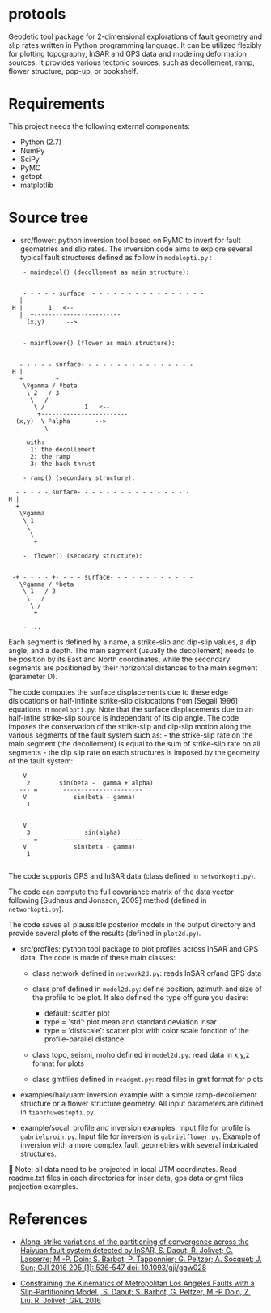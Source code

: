 # protools
Geodetic tool package for 2-dimensional explorations of fault geometry and slip rates written in Python programming language. It can be utilized flexibly for plotting topography, InSAR and GPS data and modeling deformation sources. It provides various tectonic sources, such as decollement, ramp, flower structure, pop-up, or bookshelf.

 Requirements
=============
This project needs the following external components:
 * Python (2.7)
 * NumPy
 * SciPy 
 * PyMC
 * getopt
 * matplotlib 

 Source tree
============

  * src/flower: python inversion tool based on PyMC to invert for fault geometries and slip rates. The inversion code aims to explore several typical fault structures defined as follow in `modelopti.py` : 

```
    - maindecol() (decollement as main structure):


    - - - - - surface  - - - - - - - - - - - - - - - -
   |  
 H |       1   <--
   |  +------------------------
     (x,y)      --> 


    - mainflower() (flower as main structure):


   - - - - - surface- - - - - - - - - - - - - - - -
 H |
   +         + 
    \ºgamma / ºbeta
     \ 2   / 3
      \   /
       \ /           1   <--
        +------------------------
  (x,y)  \ ºalpha       -->        
          \                             
      
	 with:
      1: the décollement
      2: the ramp
      3: the back-thrust

    - ramp() (secondary structure):

  - - - - - surface- - - - - - - - - - - - - - - -
H |
  +   
   \ºgamma  
    \ 1    
     \   
      \  
	   +	
    
    -  flower() (secodary structure):


 -+ - - - - +- - - - surface- - - - - - - - - - - -
   \ºgamma / ºbeta
    \ 1   / 2
     \   /
      \ /           
       +  

    - ...

```

Each segment is defined by a name, a strike-slip and dip-slip values, a dip angle, and a depth. The main segment (usually the decollement) needs to be position by its East and North coordinates, while the secondary segments are positioned by their horizontal distances to the main segment (parameter D). 

The code computes the surface displacements due to these edge dislocations or half-infinite strike-slip dislocations from [Segall 1996] equations in `modelopti.py`. Note that the surface displacements due to an half-infite strike-slip source is independant of its dip angle. The code imposes the conservation of the strike-slip and dip-slip motion along the various segments of the fault system such as:
	- the strike-slip rate on the main segment (the decollement) is equal to the sum of strike-slip rate on all segments
	- the dip slip rate on each structures is imposed by the geometry of the fault system:

```
    V
     2        sin(beta -  gamma + alpha)
   --- =       ----------------------
    V             sin(beta - gamma)
     1


    V
     3               sin(alpha)
   --- =       ----------------------
    V             sin(beta - gamma)
     1


```   

The code supports GPS and InSAR data (class defined in `networkopti.py`).

The code can compute the full covariance matrix of the data vector following [Sudhaus and Jonsson, 2009] method (defined in `networkopti.py`).

The code saves all plaussible posterior models in the output directory and provide several plots of the results (defined in `plot2d.py`). 

  * src/profiles: python tool package to plot profiles across InSAR and GPS data. The code is made of these main classes:

    - class network defined in `network2d.py`: reads InSAR or/and GPS data
    - class prof defined in `model2d.py`: define position, azimuth and size of the profile to be plot. It also defined the type offigure you desire:
		- default: scatter plot 
		- type = 'std': plot mean and standard deviation insar
		- type = 'distscale': scatter plot with color scale fonction of the profile-parallel distance		

    - class topo, seismi, moho defined in `model2d.py`: read data in x,y,z format for plots
    - class gmtfiles defined in `readgmt.py`: read files in gmt format for plots

  * examples/haiyuam: inversion example  with a simple ramp-decollement structure or a flower structure geometry. All input parameters are difined in `tianzhuwestopti.py`.
  
  * example/socal: profile and inversion examples. Input file for profile is `gabrielproin.py`. Input file for inversion is `gabrielflower.py`. Example of inversion with a more complex fault geometries with several imbricated structures. 

:memo: Note: all data need to be projected in local UTM coordinates. Read readme.txt files in each directories for insar data, gps data or gmt files projection examples.
 
 References
============

  * [Along-strike variations of the partitioning of convergence across the Haiyuan fault system detected by InSAR, S. Daout; R. Jolivet; C. Lasserre; M.-P. Doin; S. Barbot; P. Tapponnier; G. Peltzer; A. Socquet; J. Sun; GJI 2016 205 (1): 536-547 doi: 10.1093/gji/ggw028](https://academic.oup.com/gji/article-abstract/205/1/536/2594860/Along-strike-variations-of-the-partitioning-of)

  * [Constraining the Kinematics of Metropolitan Los Angeles Faults with a Slip-Partitioning Model., S. Daout; S. Barbot, G. Peltzer, M.-P Doin, Z. Liu, R. Jolivet; GRL 2016](http://onlinelibrary.wiley.com/doi/10.1002/2016GL071061/full)

